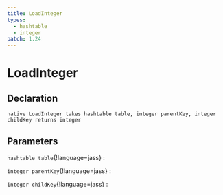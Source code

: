 ```yaml
---
title: LoadInteger
types:
  - hashtable
  - integer
patch: 1.24
---
```


# LoadInteger

## Declaration

```jass
native LoadInteger takes hashtable table, integer parentKey, integer childKey returns integer
```

## Parameters
`hashtable table`{!language=jass}
: 

`integer parentKey`{!language=jass}
: 

`integer childKey`{!language=jass}
: 
